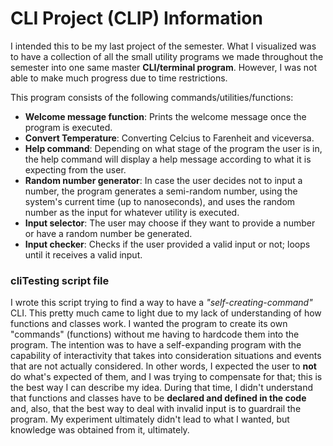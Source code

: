 # CLI Project (CLIP) Information

I intended this to be my last project of the semester. What I visualized was to have a collection of all the small utility programs we made throughout the semester into one same master **CLI/terminal program**. However, I was not able to make much progress due to time restrictions.

This program consists of the following commands/utilities/functions:
  - **Welcome message function**: Prints the welcome message once the program is executed.
  - **Convert Temperature**: Converting Celcius to Farenheit and viceversa.
  - **Help command**: Depending on what stage of the program the user is in, the help command will display a help message according to what it is expecting from the user.
  - **Random number generator**: In case the user decides not to input a number, the program generates a semi-random number, using the system's current time (up to nanoseconds), and uses the random number as the input for whatever utility is executed. 
  - **Input selector**: The user may choose if they want to provide a number or have a random number be generated.
  - **Input checker**: Checks if the user provided a valid input or not; loops until it receives a valid input.


### cliTesting script file

I wrote this script trying to find a way to have a *"self-creating-command"* CLI. This pretty much came to light due to my lack of understanding of how functions and classes work. I wanted the program to create its own "commands" (functions) without me having to hardcode them into the program. The intention was to have a self-expanding program with the capability of interactivity that takes into consideration situations and events that are not actually considered. In other words, I expected the user to **not** do what's expected of them, and I was trying to compensate for that; this is the best way I can describe my idea. During that time, I didn't understand that functions and classes have to be **declared and defined in the code** and, also, that the best way to deal with invalid input is to guardrail the program. My experiment ultimately didn't lead to what I wanted, but knowledge was obtained from it, ultimately.

